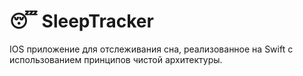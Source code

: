 # 😴 SleepTracker 

IOS приложение для отслеживания сна, реализованное на Swift с использованием принципов чистой архитектуры.
